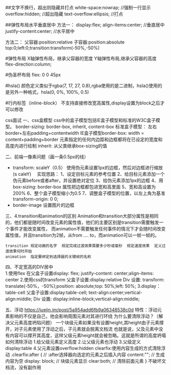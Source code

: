 ##文字不换行，超出则隐藏并打点
white-space:nowrap;  //强制一行显示
overflow:hidden;   //超出隐藏
text-overflow:ellipsis; //打点


##弹性布局水平垂直居中
方法一：
display:flex;
align-items:center; //垂直居中
justify-content:center; //水平居中

方法二：
父容器:position:relative
子容器:position:absolute
top:0;left:0;transition:transform(-50%,-50%)

#弹性布局
X轴弹性布局，继承父容器的宽度
Y轴弹性布局,继承父容器的高度
flex-direction:column;

#伪圣杯布局
flex: 0 0 45px

#hsla()
颜色定义类似于rgba(7, 17, 27, 0.8),rgba使用的是二进制，hsla()使用的是另外一种格式，hsla(0, 0%, 100%, 0.5)

#行内标签（inline-block）
不支持直接修改宽高属性,display设置为block之后才可以修改


css面试
一、css盒模型
	css中的盒子模型包括IE盒子模型和标准的W3C盒子模型。
border-sizing: border-box, inherit, content-box
标准盒子模型： 左右border+左右padding+contentwidth
IE盒子模型border-box: width = content+padding+border 元素指定的任何内边距和边框都将在已设定的宽度和高度内进行绘制
inherit: 从父类继承box-sizing的值

二、前端一像素问题（画一条0.5px的线）
* transform: scaleY（0.5） 使用伪元素设置1px的边框，然后对边框进行缩放(s
caleY)
　实现思路：
     1、设定目标元素的参考位置
     2、给目标元素添加一个伪元素before或者after，并设置绝对定位
     3、给伪元素添加1px的边框
     4、用box-sizing: border-box 属性把边框都包进宽和高里面
     5、宽和高设置为 200%
     6、整个盒子模型缩小为0.5
     7、调整盒子模型的位置，以左上角为基准 transform-origin: 0 0;
* border-image 设置图片的边框

三、4.transition和animation的区别
	Animation和transition大部分属性是相同的，他们都是随时间改变元素的属性值，他们的主要区别是transition需要触发一个事件才能改变属性，
	而animation不需要触发任何事件的情况下才会随时间改变属性值，并且transition为2帧，从from .... to，而animation可以一帧一帧的。
	
	transition 规定动画的名字  规定完成过渡效果需要多少秒或毫秒  规定速度效果  定义过渡效果何时开始
	animation  指定要绑定到选择器的关键帧的名称
	

四、不定宽高的DIV居中	
	1.使用flex  在父盒子设置display: flex; justify-content: center;align-items: center
	2.使用css的transform  	父盒子设置:display:relative
				Div 设置: transform: translate(-50%，-50%);position: absolute;top: 50%;left: 50%;
	3.display：table-cell   父盒子设置:display:table-cell; text-align:center;vertical-align:middle;
				Div 设置: display:inline-block;vertical-align:middle;
		
五、浮动 https://juejin.im/post/5a954add6fb9a06348538c0d
	特性：浮动元素影响的不仅是自己，他会影响周围元素对其进行环绕
      为什么要清除浮动？（解决父元素高度坍陷问题）
	一个块级元素如果没有设置height,其height由子元素撑开，对子元素使用了浮动之后，子元素就会脱离文档流
	也就是说，父及元素中没有内容可以撑开其高度，这样父级元素height就会被忽略。这就是所谓的高度坍塌
      如何清除浮动
	1.给父级元素定义高度 2.让父级元素也浮动 3.父级定义display:table 4.父元素设置overflow:hidden 
	clearfix:使用内容生成的方式清除浮动
		.clearfix:after {  // :after选择器向选定的元素之后插入内容
   			content:""; // 生成内容为空
   			display: block; // 块级元素显示
   			clear:both; // 清除前面元素
			}
	不破坏文档流，没有副作用



